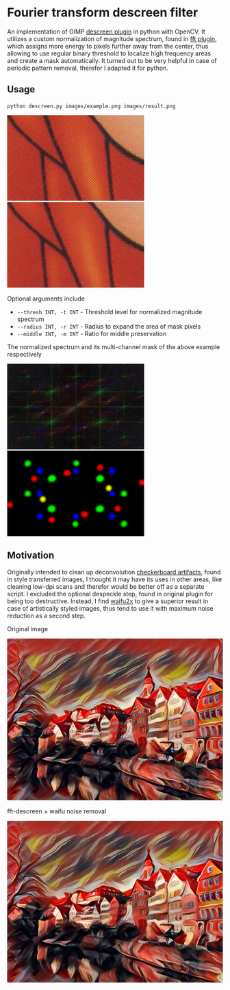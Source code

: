 # Fourier transform descreen filter

An implementation of GIMP [descreen plugin](http://registry.gimp.org/node/24411) in python with OpenCV. It utilizes a custom normalization of magnitude spectrum, found in [fft plugin](http://registry.gimp.org/node/19596), which assigns more energy to pixels further away from the center, thus allowing to use regular binary threshold to localize high frequency areas and create a mask automatically. It turned out to be very helpful in case of periodic pattern removal, therefor I adapted it for python.

## Usage

```
python descreen.py images/example.png images/result.png
```

![example](images/example.png) ![result](images/result.png)

Optional arguments include

* `--thresh INT, -t INT` - Threshold level for normalized magnitude spectrum
* `--radius INT, -r INT` - Radius to expand the area of mask pixels
* `--middle INT, -m INT` - Ratio for middle preservation

The normalized spectrum and its multi-channel mask of the above example respectively

![norm-spec](images/example-spectrum.png) ![spec-mask](images/example-mask.png)

## Motivation

Originally intended to clean up deconvolution [checkerboard artifacts](http://distill.pub/2016/deconv-checkerboard), found in style transferred images, I thought it may have its uses in other areas, like cleaning low-dpi scans and therefor would be better off as a separate script. I excluded the optional despeckle step, found in original plugin for being too destructive. Instead, I find [waifu2x](//github.com/nagadomi/waifu2x) to give a superior result in case of artistically styled images, thus tend to use it with maximum noise reduction as a second step.

Original image

![orig](images/tubingen_orig.png)

fft-descreen + waifu noise removal

![result](images/tubingen_result.png)